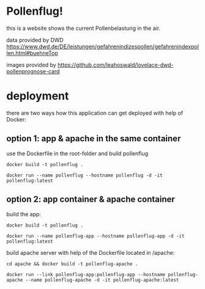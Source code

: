 # Pollenflug!
this is a website shows the current Pollenbelastung in the air.

data provided by DWD https://www.dwd.de/DE/leistungen/gefahrenindizespollen/gefahrenindexpollen.html#buehneTop

images provided by https://github.com/leahoswald/lovelace-dwd-pollenprognose-card

# deployment
there are two ways how this application can get deployed with help of Docker:
## option 1: app & apache in the same container
use the Dockerfile in the root-folder and build pollenflug

`docker build -t pollenflug .`

`docker run --name pollenflug --hostname pollenflug -d -it pollenflug:latest`


## option 2: app container & apache container
build the app:

`docker build -t pollenflug .`

`docker run --name pollenflug-app --hostname pollenflug-app -d -it pollenflug:latest`

build apache server with help of the Dockerfile located in /apache:

`cd apache && docker build -t pollenflug-apache .`

`docker run --link pollenflug-app:pollenflug-app --hostname pollenflug-apache --name pollenflug-apache -d -it pollenflug-apache:latest`
